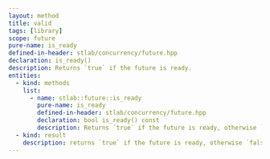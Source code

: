 ```yaml
---
layout: method
title: valid
tags: [library]
scope: future
pure-name: is_ready
defined-in-header: stlab/concurrency/future.hpp 
declaration: is_ready()
description: Returns `true` if the future is ready.
entities:
  - kind: methods
    list:
      - name: stlab::future::is_ready
        pure-name: is_ready
        defined-in-header: stlab/concurrency/future.hpp 
        declaration: bool is_ready() const
        description: Returns `true` if the future is ready, otherwise `false`.
  - kind: result
    description: returns `true` if the future is ready, otherwise `false`.
---
```

